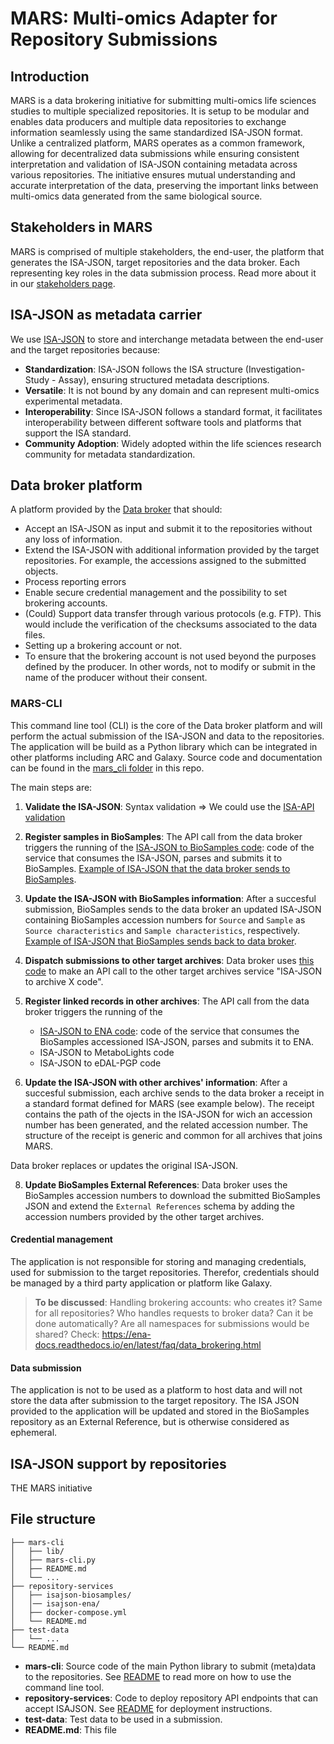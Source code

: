 # MARS: Multi-omics Adapter for Repository Submissions

## Introduction

MARS is a data brokering initiative for submitting multi-omics life sciences studies to multiple specialized repositories.
It is setup to be modular and enables data producers and multiple data repositories to exchange information seamlessly using the same standardized ISA-JSON format. Unlike a centralized platform, MARS operates as a common framework, allowing for decentralized data submissions while ensuring consistent interpretation and validation of ISA-JSON containing metadata across various repositories.
The initiative ensures mutual understanding and accurate interpretation of the data, preserving the important links between multi-omics data generated from the same biological source.

## Stakeholders in MARS

MARS is comprised of multiple stakeholders, the end-user, the platform that generates the ISA-JSON, target repositories and the data broker. Each representing key roles in the data submission process. Read more about it in our [stakeholders page](/stakeholders.md).

## ISA-JSON as metadata carrier

We use [ISA-JSON](https://isatools.readthedocs.io/en/latest/isamodel.html) to store and interchange metadata between the end-user and the target repositories because:

- **Standardization**: ISA-JSON follows the ISA structure (Investigation- Study - Assay), ensuring structured metadata descriptions.
- **Versatile**: It is not bound by any domain and can represent multi-omics experimental metadata.
- **Interoperability**: Since ISA-JSON follows a standard format, it facilitates interoperability between different software tools and platforms that support the ISA standard. 
- **Community Adoption**: Widely adopted within the life sciences research community for metadata standardization.


## Data broker platform

A platform provided by the [Data broker](/stakeholders.md#data-broker) that should:

  * Accept an ISA-JSON as input and submit it to the repositories without any loss of information.
  * Extend the ISA-JSON with additional information provided by the target repositories. For example, the accessions assigned to the submitted objects.
  * Process reporting errors
  * Enable secure credential management and the possibility to set brokering accounts.
  * (Could) Support data transfer through various protocols (e.g. FTP). This would include the verification of the checksums associated to the data files. 
  * Setting up a brokering account or not.
  * To ensure that the brokering account is not used beyond the purposes defined by the producer. In other words, not to modify or submit in the name of the producer without their consent.


### MARS-CLI

This command line tool (CLI) is the core of the Data broker platform and will perform the actual submission of the ISA-JSON and data to the repositories. The application will be build as a Python library which can be integrated in other platforms including ARC and Galaxy. Source code and documentation can be found in the [mars_cli folder](/) in this repo.

The main steps are:

1. **Validate the ISA-JSON**: Syntax validation
 => We could use the [ISA-API validation](https://isa-tools.org/isa-api/content/validation.html)

2. **Register samples in BioSamples**: The API call from the data broker triggers the running of the [ISA-JSON to BioSamples code](https://github.com/elixir-europe/biohackathon-projects-2023/tree/main/27/ISABioSamplesProject27): code of the service that consumes the ISA-JSON, parses and submits it to BioSamples. [Example of ISA-JSON that the data broker sends to BioSamples](https://github.com/elixir-europe/biohackathon-projects-2023/blob/main/27/biosamples-input-isa.json).

4. **Update the ISA-JSON with BioSamples information**: After a succesful submission, BioSamples sends to the data broker an updated ISA-JSON containing BioSamples accession numbers for `Source` and `Sample` as `Source characteristics` and `Sample characteristics`, respectively. [Example of ISA-JSON that BioSamples sends back to data broker](https://github.com/elixir-europe/biohackathon-projects-2023/blob/main/27/biosamples-modified-isa.json).

5. **Dispatch submissions to other target archives**: Data broker uses [this code](?) to make an API call to the other target archives service "ISA-JSON to archive X code".

6. **Register linked records in other archives**:
    The API call from the data broker triggers the running of the
    * [ISA-JSON to ENA code](https://github.com/elixir-europe/biohackathon-projects-2023/tree/main/27/ISASRAProject27): code of the service that consumes the BioSamples accessioned ISA-JSON, parses and submits it to ENA.
    * ISA-JSON to MetaboLights code
    * ISA-JSON to eDAL-PGP code

7. **Update the ISA-JSON with other archives' information**: After a succesful submission, each archive sends to the data broker a receipt in a standard format defined for MARS (see example below). The receipt contains the path of the ojects in the ISA-JSON for wich an accession number has been generated, and the related accession number. The structure of the receipt is generic and common for all archives that joins MARS.

Data broker replaces or updates the original ISA-JSON.

8. **Update BioSamples External References**: Data broker uses the BioSamples accession numbers to download the submitted BioSamples JSON and extend the `External References` schema by adding the accession numbers provided by the other target archives.

#### Credential management

The application is not responsible for storing and managing credentials, used for submission to the target repositories. Therefor, credentials should be managed by a third party application or platform like Galaxy.

> **To be discussed**:
> Handling brokering accounts: who creates it? Same for all repositories? Who handles requests to broker data? Can it be done automatically? Are all namespaces for submissions would be shared? Check: https://ena-docs.readthedocs.io/en/latest/faq/data_brokering.html

#### Data submission

The application is not to be used as a platform to host data and will not store the data after submission to the target repository. The ISA JSON provided to the application will be updated and stored in the BioSamples repository as an External Reference, but is otherwise considered as ephemeral.

## ISA-JSON support by repositories

THE MARS initiative 

## File structure

```
├── mars-cli
│   ├── lib/
│   ├── mars-cli.py
│   ├── README.md
│   └── ...
├── repository-services
│   ├── isajson-biosamples/
│   │── isajson-ena/
│   ├── docker-compose.yml
│   └── README.md
├── test-data
│   └── ...
└── README.md
```

- **mars-cli**: Source code of the main Python library to submit (meta)data to the repositories. See [README](/mars-cli/README.md) to read more on how to use the command line tool.
- **repository-services**: Code to deploy repository API endpoints that can accept ISAJSON. See [README](/repository-test-services/README.md) for deployment instructions. 
- **test-data**: Test data to be used in a submission.
- **README.md**: This file

